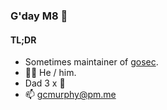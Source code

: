 ### G'day M8 👋

#### TL;DR

- Sometimes maintainer of [gosec](https://github.com/securego/gosec).
- 🏳️‍🌈 He / him.
- Dad 3 x 👶
- 📫 gcmurphy@pm.me


<!--
**gcmurphy/gcmurphy** is a ✨ _special_ ✨ repository because its `README.md` (this file) appears on your GitHub profile.

Here are some ideas to get you started:

- 🔭 I’m currently working on ...
- 🌱 I’m currently learning ...
- 👯 I’m looking to collaborate on ...
- 🤔 I’m looking for help with ...
- 💬 Ask me about ...
- 📫 How to reach me: ...
- 😄 Pronouns: ...
- ⚡ Fun fact: ...
-->
